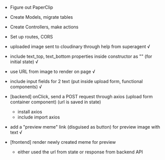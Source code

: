 - Figure out PaperClip
- Create Models, migrate tables
- Create Controllers, make actions
- Set up routes, CORS

- uploaded image sent to cloudinary through help from superagent √
- include text_top, text_bottom properties inside constructor as "" (for initial state) √
- use URL from image to render on page √
- include input fields for 2 text (put inside upload form, functional components) √
- [backend] onClick, send a POST request through axios (upload form container component)
(url is saved in state)
  - install axios
  - include import axios
- add a "preview meme" link (disguised as button) for preview image with text √
- [frontend] render newly created meme for preview
  - either used the url from state or response from backend API
